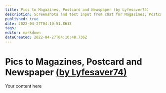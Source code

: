 ```yaml
---
title: Pics to Magazines, Postcard and Newspaper (by Lyfesaver74)
description: Screenshots and text input from chat for Magazines, Postcard, and Newspaper
published: true
date: 2022-04-27T04:10:51.861Z
tags: 
editor: markdown
dateCreated: 2022-04-27T04:10:48.736Z
---
```


# Pics to Magazines, Postcard and Newspaper [(by Lyfesaver74)](https://www.twitch.tv/lyfesaver74)
Your content here